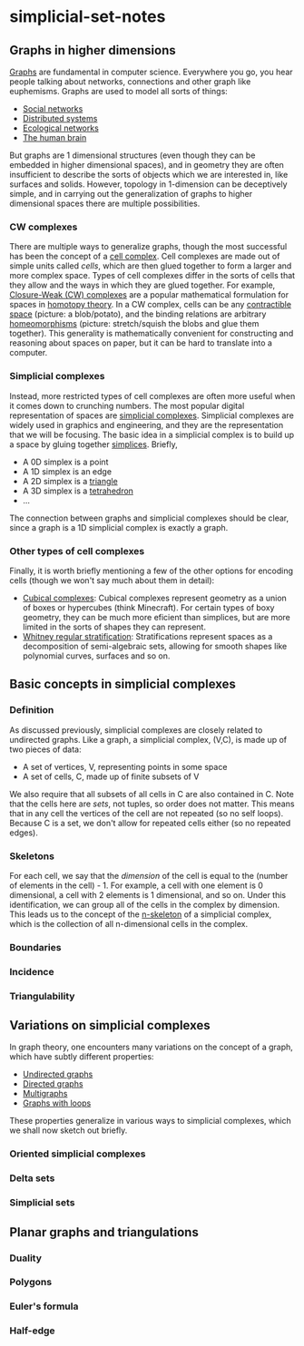 simplicial-set-notes
====================

## Graphs in higher dimensions

[Graphs](http://en.wikipedia.org/wiki/Graph) are fundamental in computer science. Everywhere you go, you hear people talking about networks, connections and other graph like euphemisms.  Graphs are used to model all sorts of things:

* [Social networks](http://en.wikipedia.org/wiki/Social_network)
* [Distributed systems](http://en.wikipedia.org/wiki/Computer_network)
* [Ecological networks](http://en.wikipedia.org/wiki/Ecological_network)
* [The human brain](http://en.wikipedia.org/wiki/Neural_network)

But graphs are 1 dimensional structures (even though they can be embedded in higher dimensional spaces), and in geometry they are often insufficient to describe the sorts of objects which we are interested in, like surfaces and solids. However, topology in 1-dimension can be deceptively simple, and in carrying out the generalization of graphs to higher dimensional spaces there are multiple possibilities.

### CW complexes

There are multiple ways to generalize graphs, though the most successful has been the concept of a [cell complex](http://en.wikipedia.org/wiki/Abstract_cell_complex). Cell complexes are made out of simple units called *cells*, which are then glued together to form a larger and more complex space. Types of cell complexes differ in the sorts of cells that they allow and the ways in which they are glued together. For example, [Closure-Weak (CW) complexes](http://en.wikipedia.org/wiki/CW_complex) are a popular mathematical formulation for spaces in [homotopy theory](http://en.wikipedia.org/wiki/Homotopy). In a CW complex, cells can be any [contractible space](http://en.wikipedia.org/wiki/Contractible_space) (picture: a blob/potato), and the binding relations are arbitrary [homeomorphisms](http://en.wikipedia.org/wiki/Homeomorphism) (picture: stretch/squish the blobs and glue them together). This generality is mathematically convenient for constructing and reasoning about spaces on paper, but it can be hard to translate into a computer.

### Simplicial complexes

Instead, more restricted types of cell complexes are often more useful when it comes down to crunching numbers. The most popular digital representation of spaces are [simplicial complexes](http://en.wikipedia.org/wiki/Simplicial_complex). Simplicial complexes are widely used in graphics and engineering, and they are the representation that we will be focusing.  The basic idea in a simplicial complex is to build up a space by gluing together [simplices](http://en.wikipedia.org/wiki/Simplex). Briefly,

* A 0D simplex is a point
* A 1D simplex is an edge
* A 2D simplex is a [triangle](http://en.wikipedia.org/wiki/Triangle)
* A 3D simplex is a [tetrahedron](http://en.wikipedia.org/wiki/Tetrahedron)
* ...

The connection between graphs and simplicial complexes should be clear, since a graph is a 1D simplicial complex is exactly a graph.

### Other types of cell complexes

Finally, it is worth briefly mentioning a few of the other options for encoding cells (though we won't say much about them in detail):

* [Cubical complexes](http://inperc.com/wiki/index.php?title=Cubical_complex): Cubical complexes represent geometry as a union of boxes or hypercubes (think Minecraft).  For certain types of boxy geometry, they can be much more eficient than simplices, but are more limited in the sorts of shapes they can represent.
* [Whitney regular stratification](en.wikipedia.org/wiki/Stratification_%28mathematics%29): Stratifications represent spaces as a decomposition of semi-algebraic sets, allowing for smooth shapes like polynomial curves, surfaces and so on.

## Basic concepts in simplicial complexes

### Definition

As discussed previously, simplicial complexes are closely related to undirected graphs. Like a graph, a simplicial complex, (V,C), is made up of two pieces of data:

* A set of vertices, V, representing points in some space
* A set of cells, C, made up of finite subsets of V

We also require that all subsets of all cells in C are also contained in C. Note that the cells here are *sets*, not tuples, so order does not matter. This means that in any cell the vertices of the cell are not repeated (so no self loops). Because C is a set, we don't allow for repeated cells either (so no repeated edges).

### Skeletons

For each cell, we say that the *dimension* of the cell is equal to the (number of elements in the cell) - 1. For example, a cell with one element is 0 dimensional, a cell with 2 elements is 1 dimensional, and so on. Under this identification, we can group all of the cells in the complex by dimension. This leads us to the concept of the [n-skeleton](http://en.wikipedia.org/wiki/N-skeleton) of a simplicial complex, which is the collection of all n-dimensional cells in the complex.

### Boundaries

### Incidence

### Triangulability




## Variations on simplicial complexes

In graph theory, one encounters many variations on the concept of a graph, which have subtly different properties:

* [Undirected graphs](http://en.wikipedia.org/wiki/Graph_(mathematics)#Undirected_graph)
* [Directed graphs](http://en.wikipedia.org/wiki/Graph_(mathematics)#Directed_graph)
* [Multigraphs](http://en.wikipedia.org/wiki/Graph_(mathematics)#Multigraph)
* [Graphs with loops](en.wikipedia.org/wiki/Loop_%28graph_theory%29)

These properties generalize in various ways to simplicial complexes, which we shall now sketch out briefly.

### Oriented simplicial complexes

### Delta sets

### Simplicial sets





## Planar graphs and triangulations

### Duality

### Polygons

### Euler's formula

### Half-edge
